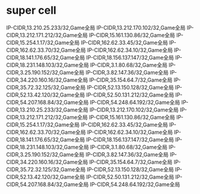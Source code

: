 # super cell
IP-CIDR,13.210.25.233/32,Game全局
IP-CIDR,13.212.170.102/32,Game全局
IP-CIDR,13.212.171.212/32,Game全局
IP-CIDR,15.161.130.86/32,Game全局
IP-CIDR,15.254.1.17/32,Game全局
IP-CIDR,162.62.33.45/32,Game全局
IP-CIDR,162.62.33.70/32,Game全局
IP-CIDR,162.62.34.10/32,Game全局
IP-CIDR,18.141.176.65/32,Game全局
IP-CIDR,18.156.137.147/32,Game全局
IP-CIDR,18.231.148.103/32,Game全局
IP-CIDR,3.1.80.68/32,Game全局
IP-CIDR,3.25.190.152/32,Game全局
IP-CIDR,3.82.147.36/32,Game全局
IP-CIDR,34.220.160.16/32,Game全局
IP-CIDR,35.154.64.7/32,Game全局
IP-CIDR,35.72.32.125/32,Game全局
IP-CIDR,52.13.150.128/32,Game全局
IP-CIDR,52.13.42.120/32,Game全局
IP-CIDR,52.50.131.212/32,Game全局
IP-CIDR,54.207.168.84/32,Game全局
IP-CIDR,54.248.64.192/32,Game全局
IP-CIDR,13.210.25.233/32,Game全局
IP-CIDR,13.212.170.102/32,Game全局
IP-CIDR,13.212.171.212/32,Game全局
IP-CIDR,15.161.130.86/32,Game全局
IP-CIDR,15.254.1.17/32,Game全局
IP-CIDR,162.62.33.45/32,Game全局
IP-CIDR,162.62.33.70/32,Game全局
IP-CIDR,162.62.34.10/32,Game全局
IP-CIDR,18.141.176.65/32,Game全局
IP-CIDR,18.156.137.147/32,Game全局
IP-CIDR,18.231.148.103/32,Game全局
IP-CIDR,3.1.80.68/32,Game全局
IP-CIDR,3.25.190.152/32,Game全局
IP-CIDR,3.82.147.36/32,Game全局
IP-CIDR,34.220.160.16/32,Game全局
IP-CIDR,35.154.64.7/32,Game全局
IP-CIDR,35.72.32.125/32,Game全局
IP-CIDR,52.13.150.128/32,Game全局
IP-CIDR,52.13.42.120/32,Game全局
IP-CIDR,52.50.131.212/32,Game全局
IP-CIDR,54.207.168.84/32,Game全局
IP-CIDR,54.248.64.192/32,Game全局
